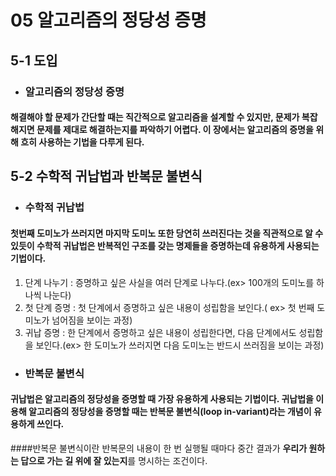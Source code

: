 # 05 알고리즘의 정당성 증명
## 5-1 도입
* ### 알고리즘의 정당성 증명
#### 해결해야 할 문제가 간단할 때는 직간적으로 알고리즘을 설계할 수 있지만, 문제가 복잡해지면 문제를 제대로 해결하는지를 파악하기 어렵다. 이 장에서는 알고리즘의 증명을 위해 흐히 사용하는 기법을 다루게 된다.
## 5-2 수학적 귀납법과 반복문 불변식
* ### 수학적 귀납법
#### 첫번째 도미노가 쓰러지면 마지막 도미노 또한 당연히 쓰러진다는 것을 직관적으로 알 수 있듯이 수학적 귀납법은 반복적인 구조를 갖는 명제들을 증명하는데 유용하게 사용되는 기법이다.
1. 단계 나누기 : 증명하고 싶은 사실을 여러 단계로 나누다.(ex> 100개의 도미노를 하나씩 나눈다)
2. 첫 단계 증명 : 첫 단계에서 증명하고 싶은 내용이 성립함을 보인다.( ex> 첫 번째 도미노가 넘어짐을 보이는 과정)
3. 귀납 증명 : 한 단계에서 증명하고 싶은 내용이 성립한다면, 다음 단계에서도 성립함을 보인다.(ex> 한 도미노가 쓰러지면 다음 도미노는 반드시 쓰러짐을 보이는 과정)
* ### 반복문 불변식
#### 귀납법은 알고리즘의 **정당성**을 증명할 때 가장 유용하게 사용되는 기법이다. 귀납법을 이용해 알고리즘의 정당성을 증명할 때는 반복문 불변식(loop in-variant)라는 개념이 유용하게 쓰인다.
####반복문 불변식이란 반복문의 내용이 한 번 실행될 때마다 중간 결과가 **우리가 원하는 답으로 가는 길 위에 잘 있는지**를 명시하는 조건이다.
